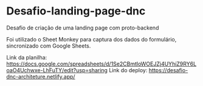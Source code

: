 # Desafio-landing-page-dnc
Desafio de criação de uma landing page com proto-backend

Foi utilizado o Sheet Monkey para captura dos dados do formulário, sincronizado com Google Sheets.

Link da planilha: https://docs.google.com/spreadsheets/d/1Se2CBmtloWOEJZj4UYhiZ9RY6LoaO4Uchwxe-LhFuTY/edit?usp=sharing
Link do deploy: https://desafio-dnc-architeture.netlify.app/
